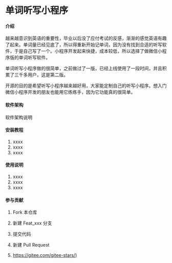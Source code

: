 # 单词听写小程序

#### 介绍
越来越意识到英语的重要性，毕业以后没了应付考试的反感，渐渐的感觉英语有趣了起来。单词量已经见底了，所以得重新开始记单词，因为没有找到合适的听写软件，于是自己写了一个。小程序开发起来快捷，成本较低，所以选择了做微信小程序版的单词听写软件。

单词听写小程序做的很简单，之前做过了一版，已经上线使用了一段时间，并且积累了三千多用户，这是第二版。

开源的目的是希望听写小程序越来越好用，大家能定制自己的听写小程序。想入门微信小程序开发的朋友也能用它练练手，因为它功能真的很简单。

#### 软件架构
软件架构说明


#### 安装教程

1. xxxx
2. xxxx
3. xxxx

#### 使用说明

1. xxxx
2. xxxx
3. xxxx

#### 参与贡献

1. Fork 本仓库
2. 新建 Feat_xxx 分支
3. 提交代码
4. 新建 Pull Request

6. https://gitee.com/gitee-stars/)